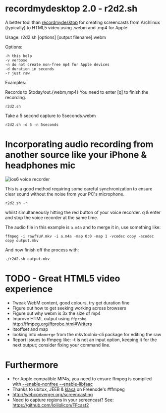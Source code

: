 # recordmydesktop 2.0 - r2d2.sh

A better tool than
[recordmydesktop](http://en.wikipedia.org/wiki/RecordMyDesktop) for creating
screencasts from Archlinux (typically) to HTML5 video using .webm and .mp4 for
Apple

Usage: r2d2.sh [options] [output filename].webm

Options:

	-h this help
	-v verbose
	-n do not create non-free mp4 for Apple devices
	-d duration in seconds
	-r just raw

Examples:

Records to $today/out.{webm,mp4} You need to enter [q] to finish the recording.

	r2d2.sh

Take a 5 second capture to 5seconds.webm

	r2d2.sh -d 5 -n 5seconds

# Incorporating audio recording from another source like your iPhone & headphones mic

<img src="http://r2d2.webconverger.org/2012-10-27/voice-recorder.png" alt="ios6 voice recorder" />

This is a good method requiring some careful synchronization to ensure clear
sound without the noise from your PC's microphone.

	r2d2.sh -r

whilst simultaneously hitting the red button of your voice recorder. q & enter
and stop the voice recorder at the same time.

The audio file in this example is `a.m4a` and to merge it in, use something
like:

	ffmpeg -i rawfYuV.mkv -i a.m4a -map 0:0 -map 1 -vcodec copy -acodec copy output.mkv

And now finish off the process with:

	./r2d2.sh output.mkv

# TODO - Great HTML5 video experience

* Tweak WebM content, good colours, try get duration fine
* Figure out how to get seeking working across browsers
* Figure out why webm is 3x the size of mp4
* Improve HTML output using `ffprobe` <http://ffmpeg.org/ffprobe.html#Writers>
* itsoffset and map
* looking into `mkvmerge` from the mkvtoolnix-cli package for editing the raw
* Report issues to ffmpeg like:
	-t is not an input option, keeping it for the next output; consider fixing your command line.

# Furthermore

* For Apple compatible MP4s, you need to ensure ffmpeg is compiled with [--enable-nonfree --enable-libfaac](https://bugs.archlinux.org/task/27465)
* Thanks to ubitux, JEEB & [klaxa](https://gist.github.com/7dcccbd86fdcce3c4ced) on Freenode's #ffmpeg
* <http://webconverger.org/screencasting>
* Need to capture regions in your screencast? See: <https://github.com/lolilolicon/FFcast2>
